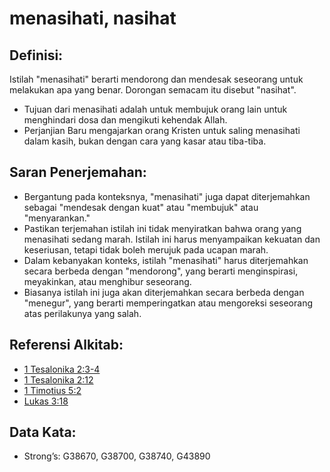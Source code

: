 # menasihati, nasihat

## Definisi:

Istilah "menasihati" berarti mendorong dan mendesak seseorang untuk melakukan apa yang benar. Dorongan semacam itu disebut "nasihat".

* Tujuan dari menasihati adalah untuk membujuk orang lain untuk menghindari dosa dan mengikuti kehendak Allah.
* Perjanjian Baru mengajarkan orang Kristen untuk saling menasihati dalam kasih, bukan dengan cara yang kasar atau tiba-tiba.

## Saran Penerjemahan:

* Bergantung pada konteksnya, "menasihati" juga dapat diterjemahkan sebagai "mendesak dengan kuat" atau "membujuk" atau "menyarankan."
* Pastikan terjemahan istilah ini tidak menyiratkan bahwa orang yang menasihati sedang marah. Istilah ini harus menyampaikan kekuatan dan keseriusan, tetapi tidak boleh merujuk pada ucapan marah.
* Dalam kebanyakan konteks, istilah "menasihati" harus diterjemahkan secara berbeda dengan "mendorong", yang berarti menginspirasi, meyakinkan, atau menghibur seseorang.
* Biasanya istilah ini juga akan diterjemahkan secara berbeda dengan "menegur", yang berarti memperingatkan atau mengoreksi seseorang atas perilakunya yang salah.

## Referensi Alkitab:

* [1 Tesalonika 2:3-4](rc://en/tn/help/1th/02/03)
* [1 Tesalonika 2:12](rc://en/tn/help/1th/02/12)
* [1 Timotius 5:2](rc://en/tn/help/1ti/05/02)
* [Lukas 3:18](rc://en/tn/help/luk/03/18)

## Data Kata:

* Strong’s: G38670, G38700, G38740, G43890
